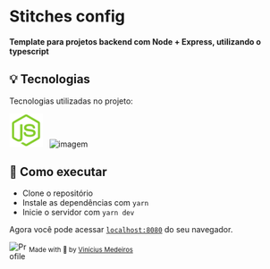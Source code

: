 # Stitches config

<p align="center">
  
<h4>
  Template para projetos backend com Node + Express, utilizando o typescript
</h4>

## 💡 Tecnologias

Tecnologias utilizadas no projeto:

<img src="https://raw.githubusercontent.com/devicons/devicon/master/icons/nodejs/nodejs-original.svg" width="60"> &nbsp;
<img src="https://cdn.iconscout.com/icon/free/png-512/typescript-1174965.png" alt="imagem" width="60">
&nbsp;

## 🚀 Como executar

- Clone o repositório
- Instale as dependências com `yarn`
- Inicie o servidor com `yarn dev`

Agora você pode acessar [`localhost:8080`](http://localhost:8080) do seu
navegador.

<div>
  <img align="left" src="https://i.imgur.com/b5ORqyx.png" width=35 alt="Profile"/>
  <sub>Made with 💜 by <a href="https://github.com/vinimedeiros13">Vinícius Medeiros</a></sub>
</div>
